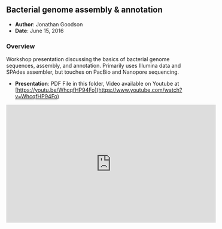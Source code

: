Bacterial genome assembly & annotation 
--------------------------------------

- **Author**: Jonathan Goodson
- **Date**: June 15, 2016

### Overview

Workshop presentation discussing the basics of bacterial genome sequences, assembly, and annotation. Primarily uses Illumina data and SPAdes assembler, but touches on PacBio and Nanopore sequencing.

- **Presentation**: PDF File in this folder, Video available on Youtube at [https://youtu.be/WhcqfHP94Fo](https://www.youtube.com/watch?v=WhcqfHP94Fo)

<iframe width="560" height="315" src="https://www.youtube.com/embed/WhcqfHP94Fo" frameborder="0" allowfullscreen></iframe>
